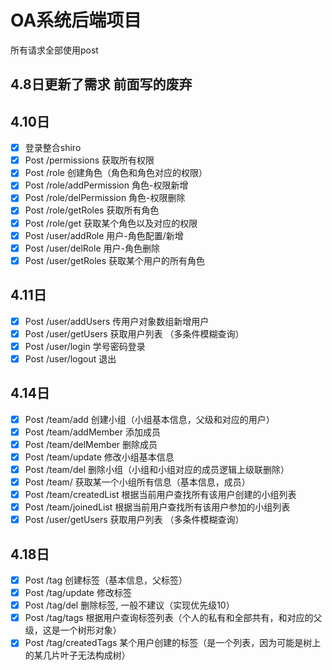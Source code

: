# OA系统后端项目
所有请求全部使用post
## 4.8日更新了需求 前面写的废弃
## 4.10日
- [x] 登录整合shiro
- [x] Post	/permissions  			获取所有权限
- [x] Post	/role  					创建角色（角色和角色对应的权限）
- [x] Post	/role/addPermission		角色-权限新增
- [x] Post	/role/delPermission		角色-权限删除
- [x] Post	/role/getRoles			获取所有角色
- [x] Post	/role/get				获取某个角色以及对应的权限
- [x] Post	/user/addRole			用户-角色配置/新增
- [x] Post	/user/delRole			用户-角色删除
- [x] Post	/user/getRoles			获取某个用户的所有角色
## 4.11日
- [x] Post	/user/addUsers		传用户对象数组新增用户
- [x] Post	/user/getUsers		获取用户列表 （多条件模糊查询）
- [x] Post	/user/login		学号密码登录
- [x] Post	/user/logout		退出
## 4.14日
- [x] Post	/team/add				创建小组（小组基本信息，父级和对应的用户）
- [x] Post	/team/addMember		添加成员
- [x] Post	/team/delMember		删除成员
- [x] Post	/team/update			修改小组基本信息
- [x] Post	/team/del				删除小组（小组和小组对应的成员逻辑上级联删除）
- [x] Post	/team/			获取某一个小组所有信息（基本信息，成员）
- [x] Post	/team/createdList		根据当前用户查找所有该用户创建的小组列表
- [x] Post	/team/joinedList  		根据当前用户查找所有该用户参加的小组列表
- [x] Post	/user/getUsers		获取用户列表 （多条件模糊查询）
## 4.18日
- [x] Post	/tag				创建标签（基本信息，父标签）
- [x] Post	/tag/update		修改标签
- [x] Post	/tag/del			删除标签, 一般不建议（实现优先级10）
- [x] Post	/tag/tags			根据用户查询标签列表（个人的私有和全部共有，和对应的父级，这是一个树形对象）
- [x] Post	/tag/createdTags	某个用户创建的标签（是一个列表，因为可能是树上的某几片叶子无法构成树）
